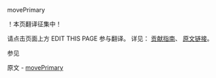  movePrimary

 ！本页翻译征集中！

请点击页面上方 EDIT THIS PAGE 参与翻译。
详见：
[贡献指南]( https://github.com/whaleal/MongoDB-Manual-zh/blob/master/CONTRIBUTING.md )、
[原文链接](  https://docs.mongodb.com/manual/reference/command/movePrimary/  )。

 参见

原文 - [movePrimary]( https://docs.mongodb.com/manual/reference/command/movePrimary/ )


